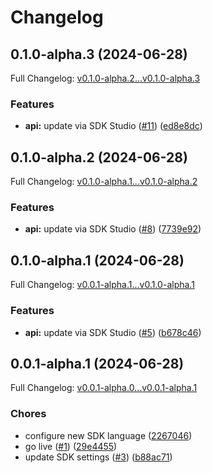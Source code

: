 # Changelog

## 0.1.0-alpha.3 (2024-06-28)

Full Changelog: [v0.1.0-alpha.2...v0.1.0-alpha.3](https://github.com/SmartDress/smartdress-python/compare/v0.1.0-alpha.2...v0.1.0-alpha.3)

### Features

* **api:** update via SDK Studio ([#11](https://github.com/SmartDress/smartdress-python/issues/11)) ([ed8e8dc](https://github.com/SmartDress/smartdress-python/commit/ed8e8dc14208179aed2c981f4c6c0a7b72fc5e8d))

## 0.1.0-alpha.2 (2024-06-28)

Full Changelog: [v0.1.0-alpha.1...v0.1.0-alpha.2](https://github.com/SmartDress/smartdress-python/compare/v0.1.0-alpha.1...v0.1.0-alpha.2)

### Features

* **api:** update via SDK Studio ([#8](https://github.com/SmartDress/smartdress-python/issues/8)) ([7739e92](https://github.com/SmartDress/smartdress-python/commit/7739e924b76cd4887a29998d9f4d5d7ca5550bef))

## 0.1.0-alpha.1 (2024-06-28)

Full Changelog: [v0.0.1-alpha.1...v0.1.0-alpha.1](https://github.com/SmartDress/smartdress-python/compare/v0.0.1-alpha.1...v0.1.0-alpha.1)

### Features

* **api:** update via SDK Studio ([#5](https://github.com/SmartDress/smartdress-python/issues/5)) ([b678c46](https://github.com/SmartDress/smartdress-python/commit/b678c46290b322b15c52fa2c3d7ceb2ceed2c67b))

## 0.0.1-alpha.1 (2024-06-28)

Full Changelog: [v0.0.1-alpha.0...v0.0.1-alpha.1](https://github.com/SmartDress/smartdress-python/compare/v0.0.1-alpha.0...v0.0.1-alpha.1)

### Chores

* configure new SDK language ([2267046](https://github.com/SmartDress/smartdress-python/commit/2267046efe94ca18718ed245b93b104dede1acad))
* go live ([#1](https://github.com/SmartDress/smartdress-python/issues/1)) ([29e4455](https://github.com/SmartDress/smartdress-python/commit/29e4455343ba407276591e91386c582e1c74e807))
* update SDK settings ([#3](https://github.com/SmartDress/smartdress-python/issues/3)) ([b88ac71](https://github.com/SmartDress/smartdress-python/commit/b88ac71a7868b71836d6df8480dd2dad531e54af))
